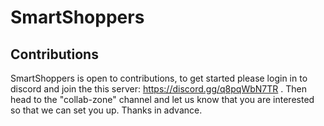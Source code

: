 # SmartShoppers

## Contributions
SmartShoppers is open to contributions, to get started please login in to discord and join the this server:
https://discord.gg/q8pqWbN7TR . Then head to the "collab-zone" channel and let us know that you are interested so that we can set you up.
Thanks in advance.